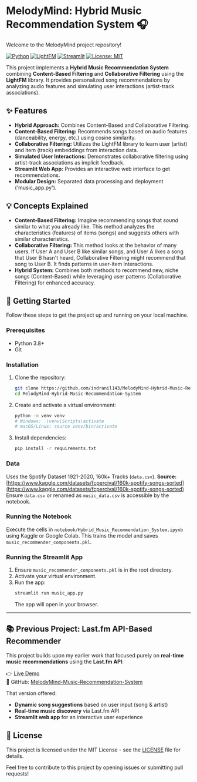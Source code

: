 # **MelodyMind: Hybrid Music Recommendation System** 🎧  

Welcome to the MelodyMind project repository! 

[![Python](https://img.shields.io/badge/Python-3.7%2B-blue?style=flat-square&logo=python)](https://www.python.org/)
[![LightFM](https://img.shields.io/badge/Library-LightFM-orange?style=flat-square)](https://makingunconferenc.es/lightfm/)
[![Streamlit](https://img.shields.io/badge/App-Streamlit-red?style=flat-square&logo=streamlit)](https://streamlit.io/)
[![License: MIT](https://img.shields.io/badge/License-MIT-yellow.svg?style=flat-square)](https://opensource.org/licenses/MIT)

This project implements a **Hybrid Music Recommendation System** combining **Content-Based Filtering** and **Collaborative Filtering** using the **LightFM** library. It provides personalized song recommendations by analyzing audio features and simulating user interactions (artist-track associations).


## ✨ Features

* **Hybrid Approach:** Combines Content-Based and Collaborative Filtering.
* **Content-Based Filtering:** Recommends songs based on audio features (danceability, energy, etc.) using cosine similarity.
* **Collaborative Filtering:** Utilizes the LightFM library to learn user (artist) and item (track) embeddings from interaction data.
* **Simulated User Interactions:** Demonstrates collaborative filtering using artist-track associations as implicit feedback.
* **Streamlit Web App:** Provides an interactive web interface to get recommendations.
* **Modular Design:** Separated data processing and deployment ('music_app.py').

## 💡 Concepts Explained

- **Content-Based Filtering:** Imagine recommending songs that *sound* similar to what you already like. This method analyzes the characteristics (features) of items (songs) and suggests others with similar characteristics.
- **Collaborative Filtering:** This method looks at the behavior of many users. If User A and User B like similar songs, and User A likes a song that User B hasn't heard, Collaborative Filtering might recommend that song to User B. It finds patterns in user-item interactions.
- **Hybrid System:** Combines both methods to recommend new, niche songs (Content-Based) while leveraging user patterns (Collaborative Filtering) for enhanced accuracy.

## 🚀 Getting Started
Follow these steps to get the project up and running on your local machine.

### Prerequisites

* Python 3.8+
* Git

### Installation

1.  Clone the repository:
    ```bash
    git clone https://github.com/indranil143/MelodyMind-Hybrid-Music-Recommendation-System.git
    cd MelodyMind-Hybrid-Music-Recommendation-System
    ```
2.  Create and activate a virtual environment:
    ```bash
    python -m venv venv
    # Windows: .\venv\Scripts\activate
    # macOS/Linux: source venv/bin/activate
    ```
3.  Install dependencies:
    ```bash
    pip install -r requirements.txt
    ```

### Data

Uses the Spotify Dataset 1921-2020, 160k+ Tracks (`data.csv`).
**Source:** [https://www.kaggle.com/datasets/fcpercival/160k-spotify-songs-sorted](https://www.kaggle.com/datasets/fcpercival/160k-spotify-songs-sorted)
Ensure `data.csv` or renamed as `music_data.csv` is accessible by the notebook.

### Running the Notebook

Execute the cells in `notebook/Hybrid_Music_Recommendation_System.ipynb` using Kaggle or Google Colab. This trains the model and saves `music_recommender_components.pkl`.

### Running the Streamlit App

1.  Ensure `music_recommender_components.pkl` is in the root directory.
2.  Activate your virtual environment.
3.  Run the app:
    ```bash
    streamlit run music_app.py
    ```
    The app will open in your browser.

---

## 📚 Previous Project: Last.fm API-Based Recommender

This project builds upon my earlier work that focused purely on **real-time music recommendations** using the **Last.fm API**:

👉 [Live Demo](https://melodymind-ai-powered-music-recommender-system-uvbgwng5xjx2tg3.streamlit.app/)  
🔗 GitHub: [MelodyMind-Music-Recommendation-System](https://github.com/indranil143/MelodyMind-Music-Recommendation-System)

That version offered:
-  **Dynamic song suggestions** based on user input (song & artist)  
-  **Real-time music discovery** via Last.fm API  
-  **Streamlit web app** for an interactive user experience  


## 📄 License

This project is licensed under the MIT License - see the [LICENSE](LICENSE) file for details.

Feel free to contribute to this project by opening issues or submitting pull requests!


























